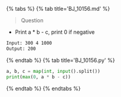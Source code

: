 {% tabs %}
{% tab title='BJ_10156.md' %}

> Question

* Print a * b - c, print 0 if negative

```txt
Input: 300 4 1000
Output: 200
```

{% endtab %}
{% tab title='BJ_10156.py' %}

```py
a, b, c = map(int, input().split())
print(max(0, a * b - c))
```

{% endtab %}
{% endtabs %}
